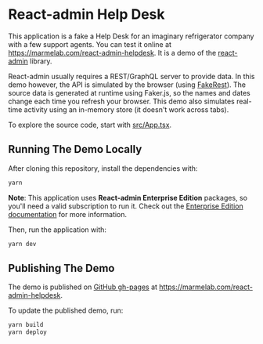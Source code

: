 # React-admin Help Desk

This application is a fake a Help Desk for an imaginary refrigerator company with a few support agents. You can test it online at https://marmelab.com/react-admin-helpdesk. It is a demo of the [react-admin](https://github.com/marmelab/react-admin) library.

React-admin usually requires a REST/GraphQL server to provide data. In this demo however, the API is simulated by the browser (using [FakeRest](https://github.com/marmelab/FakeRest)). The source data is generated at runtime using Faker.js, so the names and dates change each time you refresh your browser. This demo also simulates real-time activity using an in-memory store (it doesn't work across tabs).

To explore the source code, start with [src/App.tsx](https://github.com/marmelab/react-admin-helpdesk/blob/master/src/App.tsx).

## Running The Demo Locally

After cloning this repository, install the dependencies with:

```sh
yarn
```

**Note**: This application uses **React-admin Enterprise Edition** packages, so you'll need a valid subscription to run it. Check out the [Enterprise Edition documentation](https://marmelab.com/ra-enterprise/) for more information.

Then, run the application with:

```sh
yarn dev
```

## Publishing The Demo

The demo is published on [GitHub gh-pages](https://www.netlify.com/) at https://marmelab.com/react-admin-helpdesk.

To update the published demo, run:

```sh
yarn build
yarn deploy
```
